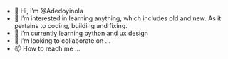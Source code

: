 - 👋 Hi, I’m @Adedoyinola
- 👀 I’m interested in learning anything, which includes old and new. As it pertains to coding, building and fixing.
- 🌱 I’m currently learning python and ux design
- 💞️ I’m looking to collaborate on ...
- 📫 How to reach me ...

<!---
Adedoyinola/Adedoyinola is a ✨ special ✨ repository because its `README.md` (this file) appears on your GitHub profile.
You can click the Preview link to take a look at your changes.
--->
